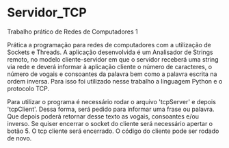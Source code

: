 # Servidor_TCP

Trabalho prático de Redes de Computadores 1

Prática a programação para redes de computadores com a utilização de Sockets e Threads. A aplicação desenvolvida é um Analisador de Strings remoto, no modelo cliente-servidor em que o servidor receberá uma string via rede e deverá informar à aplicação cliente o número de caracteres, o número de vogais e consoantes da palavra bem como a palavra escrita na ordem inversa. Para isso foi utilizado nesse trabalho a linguagem Python e o protocolo TCP.

Para utilizar o programa é necessário rodar o arquivo 'tcpServer' e depois 'tcpClient'. Dessa forma, será pedido para informar uma frase ou palavra. Que depois poderá retornar desse texto as vogais, consoantes e/ou inverso. Se quiser encerrar o socket do cliente será necessário apertar o botão 5. O tcp cliente será encerrado. O código do cliente pode ser rodado de novo.
